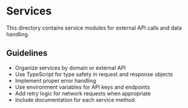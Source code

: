 # Services

This directory contains service modules for external API calls and data handling.

## Guidelines

- Organize services by domain or external API
- Use TypeScript for type safety in request and response objects
- Implement proper error handling
- Use environment variables for API keys and endpoints
- Add retry logic for network requests when appropriate
- Include documentation for each service method
